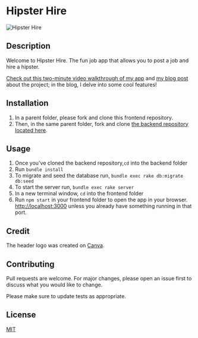 # Hipster Hire
![Hipster Hire](https://i.makeagif.com/media/11-01-2022/LOLAoc.gif)

## Description
Welcome to Hipster Hire. The fun job app that allows you to post a job and hire a hipster. 

[Check out this two-minute video walkthrough of my app](https://youtu.be/S16O0Rn5WLo) and [my blog post](https://dev.to/laurentyson85/using-the-faker-gem-to-populate-your-database-5afe) about the project; in the blog, I delve into some cool features!


## Installation

1. In a parent folder, please fork and clone this frontend repository.
2. Then, in the same parent folder, fork and clone [the backend repository located here](https://github.com/laurentyson85/backend-hipster-hire). 


## Usage

1. Once you've cloned the backend repository,``cd`` into the backend folder
2. Run ``bundle install``
3. To migrate and seed the database run, ``bundle exec rake db:migrate db:seed``
4. To start the server run, ``bundle exec rake server``
6. In a new terminal window, ``cd`` into the frontend folder
7. Run ``npm start`` in your frontend folder to open the app in your browser. [http://localhost:3000](http://localhost:3000) unless you already have something running in that port. 


## Credit

The header logo was created on [Canva](https://www.canva.com/). 


## Contributing
Pull requests are welcome. For major changes, please open an issue first to discuss what you would like to change.

Please make sure to update tests as appropriate.


## License
[MIT](https://choosealicense.com/licenses/mit/)